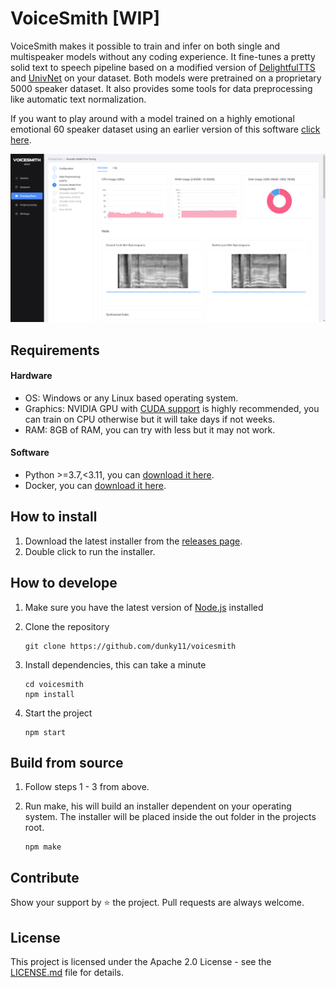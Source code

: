 # VoiceSmith [WIP]

VoiceSmith makes it possible to train and infer on both single and multispeaker models without any coding experience. It fine-tunes a pretty solid text to speech pipeline based on a modified version of [DelightfulTTS](https://arxiv.org/abs/2110.12612) and [UnivNet](https://arxiv.org/abs/2106.07889) on your dataset. Both models were pretrained on a proprietary 5000 speaker dataset. It also provides some tools for data preprocessing like automatic text normalization.

If you want to play around with a model trained on a highly emotional emotional 60 speaker dataset using an earlier version of this software [click here](https://colab.research.google.com/drive/1zh6w_TpEAyr_UIojiLmt4ZdYLWeap9mn#scrollTo=vQCA50dao0Mt).

<img src="/.media/hero.png">

## Requirements

#### Hardware
* OS: Windows or any Linux based operating system.
* Graphics: NVIDIA GPU with [CUDA support](https://developer.nvidia.com/cuda-gpus) is highly recommended, you can train on CPU otherwise but it will take days if not weeks.
* RAM: 8GB of RAM, you can try with less but it may not work.

#### Software
* Python >=3.7,<3.11, you can [download it here](https://www.python.org/downloads/).
* Docker, you can [download it here](https://docs.docker.com/get-docker/).

## How to install

1. Download the latest installer from the [releases page](https://github.com/dunky11/voicesmith/releases).
2. Double click to run the installer.

## How to develope

1. Make sure you have the latest version of [Node.js](https://nodejs.org/) installed
2. Clone the repository

   ```
   git clone https://github.com/dunky11/voicesmith
   ```
3. Install dependencies, this can take a minute

   ```
   cd voicesmith
   npm install
   ```
4. Start the project

   ```
   npm start
   ```
  
## Build from source

1. Follow steps 1 - 3 from above.
2. Run make, his will build an installer dependent on your operating system. The installer will be placed inside the out folder in the projects root.
    
    ```
    npm make
    ```
    
## Contribute

Show your support by ⭐ the project. Pull requests are always welcome.

## License

This project is licensed under the Apache 2.0 License - see the [LICENSE.md](https://github.com/dunky11/voicesmith/blob/master/LICENSE) file for details.
